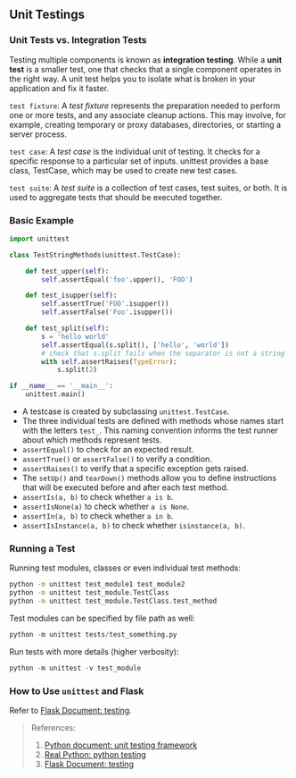 ## Unit Testings

### Unit Tests vs. Integration Tests
Testing multiple components is known as **integration testing**. While a **unit test** is a smaller test, one that checks that a single component operates in the right way. A unit test helps you to isolate what is broken in your application and fix it faster. 

`test fixture`: A *test fixture* represents the preparation needed to perform one or more tests, and any associate cleanup actions. This may involve, for example, creating temporary or proxy databases, directories, or starting a server process.

`test case`: A *test case* is the individual unit of testing. It checks for a specific response to a particular set of inputs. unittest provides a base class, TestCase, which may be used to create new test cases.

`test suite`: A *test suite* is a collection of test cases, test suites, or both. It is used to aggregate tests that should be executed together.

### Basic Example
```python
import unittest

class TestStringMethods(unittest.TestCase):

    def test_upper(self):
        self.assertEqual('foo'.upper(), 'FOO')

    def test_isupper(self):
        self.assertTrue('FOO'.isupper())
        self.assertFalse('Foo'.isupper())

    def test_split(self):
        s = 'hello world'
        self.assertEqual(s.split(), ['hello', 'world'])
        # check that s.split fails when the separator is not a string
        with self.assertRaises(TypeError):
            s.split(2)

if __name__ == '__main__':
    unittest.main()
```
- A testcase is created by subclassing `unittest.TestCase`.
- The three individual tests are defined with methods whose names start with the letters `test_`. This naming convention informs the test runner about which methods represent tests.
- `assertEqual()` to check for an expected result.
- `assertTrue()` or `assertFalse()` to verify a condition.
- `assertRaises()` to verify that a specific exception gets raised.
- The `setUp()` and `tearDown()` methods allow you to define instructions that will be executed before and after each test method.
- `assertIs(a, b)` to check whether `a is b`.
- `assertIsNone(a)` to check whether `a is None`.
- `assertIn(a, b)` to check whether `a in b`.
- `assertIsInstance(a, b)` to check whether `isinstance(a, b)`.

### Running a Test
Running test modules, classes or even individual test methods:
```bash
python -m unittest test_module1 test_module2
python -m unittest test_module.TestClass
python -m unittest test_module.TestClass.test_method
```

Test modules can be specified by file path as well:
```python
python -m unittest tests/test_something.py
```

Run tests with more details (higher verbosity):
```python
python -m unittest -v test_module
```

### How to Use `unittest` and Flask
Refer to [Flask Document: testing](http://flask.pocoo.org/docs/1.0/testing/).

> References:
> 
> 1. [Python document: unit testing framework](https://docs.python.org/3/library/unittest.html)
> 2. [Real Python: python testing](https://realpython.com/python-testing/)
> 3. [Flask Document: testing](http://flask.pocoo.org/docs/1.0/testing/)